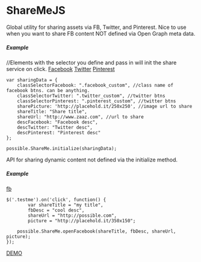 ShareMeJS
==========
Global utility for sharing assets via FB, Twitter, and Pinterest.
Nice to use when you want to share FB content NOT defined via Open Graph meta data. 
<h5>Example</h5>
    //Elements with the selector you define and pass in will init the share service on click.
    <a class="facebook_custom" href="#">Facebook</a>
    <a class="twitter_custom" href="#">Twitter</a>
    <a class="pinterest_custom" href="#">Pinterest</a>

    var sharingData = {
        classSelectorFacebook: ".facebook_custom", //class name of facebook btns. can be anything.
        classSelectorTwitter: ".twitter_custom", //twitter btns
        classSelectorPinterest: ".pinterest_custom", //twitter btns
        sharePicture: 'http://placehold.it/250x250', //image url to share
        shareTitle: "Share title",
        shareUrl: "http://www.zaaz.com", //url to share
        descFacebook: "Facebook desc",
        descTwitter: "Twitter desc",
        descPinterest: "Pinterest desc"
    };
    
    possible.ShareMe.initialize(sharingData);
<p>API for sharing dynamic content not defined via the initialize method.</p>
<h5>Example</h5>
    <a class=".testme" href="#">fb</a>
    
    $('.testme').on('click', function() {
            var shareTitle = "my title",
            fbDesc = "cool desc",
            shareUrl = "http://possible.com",
            picture = "http://placehold.it/350x150";
    
        possible.ShareMe.openFacebook(shareTitle, fbDesc, shareUrl, picture);
    });

<a href="http://rcolepeterson.com/ShareMeJS/example/index.html" target="_blank">DEMO</a>
